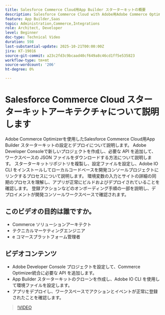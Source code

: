 ```yaml
---
title: Salesforce Commerce Cloud用App Builder スターターキットの概要
description: Salesforce Commerce Cloud with Adobe用Adobe Commerce Optimizer App Builder スターターキットについて説明します。
feature: App Builder,Saas
topic: Administration,Commerce,Integrations
role: Architect, Developer
level: Beginner
doc-type: Technical Video
duration: 598
last-substantial-update: 2025-10-21T00:00:00Z
jira: KT-19016
source-git-commit: a23c2fd3c9bcaad40cf649a8c46cd1ff5e535823
workflow-type: tm+mt
source-wordcount: '206'
ht-degree: 0%

---
```



# Salesforce Commerce Cloud スターターキットアーキテクチャについて説明します

Adobe Commerce Optimizerを使用したSalesforce Commerce Cloud用App Builder スターターキットの設定とデプロイについて説明します。 Adobe Developer Consoleで新しいプロジェクトを作成し、必要な API を追加して、ワークスペースの JSON ファイルをダウンロードする方法について説明します。 スターターキットリポジトリを複製し、設定ファイルを設定し、Adobe IO CLI をインストールしてローカルコードベースを開発コンソールプロジェクトにリンクするプロセスについて説明します。 環境変数の入力とサイトの詳細の同期のプロセスを理解し、アプリが正常にビルドおよびデプロイされていることを確認します。 登録アクションなどのオンボーディング手順の一部を説明し、デプロイメントが開発コンソールワークスペースで確認されます。

## このビデオの目的は誰ですか。

* Commerce ソリューションアーキテクト
* テクニカルマーケティングエンジニア
* e コマースプラットフォーム管理者

## ビデオコンテンツ

* Adobe Developer Console プロジェクトを設定して、Commerce Optimizer統合に必要な API を追加します。
* App Builder スターターキットのクローンを作成し、Adobe IO CLI を使用して環境ファイルを設定します。
* アプリをデプロイし、ワークスペースでアクションとイベントが正常に登録されたことを確認します。

>[!VIDEO](https://video.tv.adobe.com/v/3476070?learn=on)

